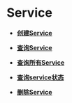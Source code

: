 # Service<a name="cci_02_3047"></a>

-   **[创建Service](创建Service.md)**  

-   **[查询Service](查询Service.md)**  

-   **[查询所有Service](查询所有Service.md)**  

-   **[查询service状态](查询service状态.md)**  

-   **[删除Service](删除Service.md)**  



